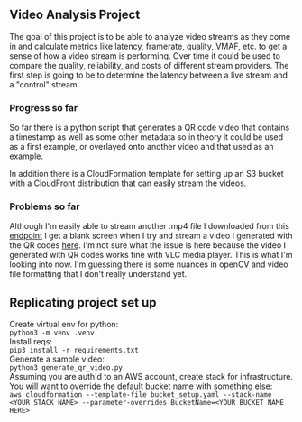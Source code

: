 ## Video Analysis Project 
The goal of this project is to be able to analyze video streams as they come in and calculate metrics like latency, 
framerate, quality, VMAF, etc. to get a sense of how a video stream is performing. Over time it could be used to compare 
the quality, reliability, and costs of different stream providers. The first step is going to be to determine the latency 
between a live stream and a "control" stream. 

### Progress so far 
So far there is a python script that generates a QR code video that contains a timestamp as well as some other metadata 
so in theory it could be used as a first example, or overlayed onto another video and that used as an example.

In addition there is a CloudFormation template for setting up an S3 bucket with a CloudFront distribution that can easily
stream the videos.

### Problems so far
Although I'm easily able to stream another .mp4 file I downloaded from this [endpoint](https://d2ouqtwc83zphe.cloudfront.net/earth.mp4)
I get a blank screen when I try and stream a video I generated with the QR codes [here](https://d2ouqtwc83zphe.cloudfront.net/firstVideoMp4).
I'm not sure what the issue is here because the video I generated with QR codes works fine with VLC media player. This
is what I'm looking into now. I'm guessing there is some nuances in openCV and video file formatting that I don't really
understand yet.

## Replicating project set up

Create virtual env for python:  
`python3 -m venv .venv`  
Install reqs:  
`pip3 install -r requirements.txt`  
Generate a sample video:  
`python3 generate_qr_video.py`  
Assuming you are auth'd to an AWS account, create stack for infrastructure. You will want to override the default bucket name with something else:  
`aws cloudformation --template-file bucket_setup.yaml --stack-name <YOUR STACK NAME> --parameter-overrides BucketName=<YOUR BUCKET NAME HERE>`  
